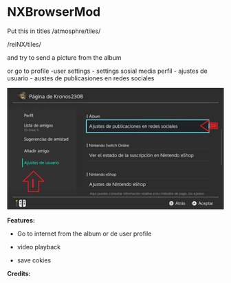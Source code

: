 # NXBrowserMod

Put this in titles
/atmosphre/tiles/

/reiNX/tiles/

and try to send a picture from the album

or go to 
profile -user settings - settings sosial media
perfil - ajustes de usuario - austes de publicasiones en redes sociales

![alt text](enter.jpg)



**Features:**

 * Go to internet from the album or de user profile

 * video playback
 
 * save cokies
 
**Credits:**
